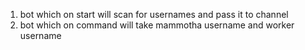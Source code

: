 1. bot which on start will scan for usernames and pass it to channel
2. bot which on command will take mammotha username and worker username